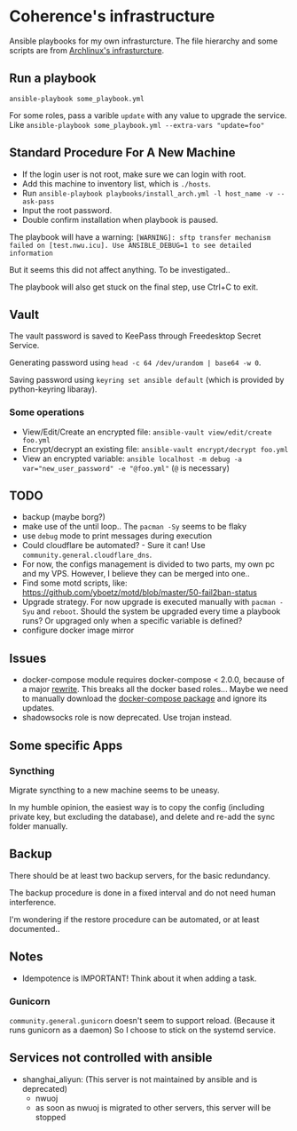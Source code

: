 # Coherence's infrastructure
Ansible playbooks for my own infrasturcture.
The file hierarchy and some scripts are from [Archlinux's infrasturcture](https://gitlab.archlinux.org/archlinux/infrastructure).

## Run a playbook
`ansible-playbook some_playbook.yml`

For some roles, pass a varible `update` with any value to upgrade the service. Like `ansible-playbook some_playbook.yml --extra-vars "update=foo"`

## Standard Procedure For A New Machine
- If the login user is not root, make sure we can login with root.
- Add this machine to inventory list, which is `./hosts`.
- Run `ansible-playbook playbooks/install_arch.yml -l host_name -v --ask-pass`
- Input the root password.
- Double confirm installation when playbook is paused.

The playbook will have a warning:
`[WARNING]: sftp transfer mechanism failed on [test.nwu.icu]. Use ANSIBLE_DEBUG=1 to see detailed information`

But it seems this did not affect anything. To be investigated..

The playbook will also get stuck on the final step, use Ctrl+C to exit.

## Vault
The vault password is saved to KeePass through Freedesktop Secret Service.

Generating password using `head -c 64 /dev/urandom | base64 -w 0`.

Saving password using `keyring set ansible default` (which is provided by python-keyring libaray).

### Some operations
- View/Edit/Create an encrypted file: `ansible-vault view/edit/create foo.yml`
- Encrypt/decrypt an existing file: `ansible-vault encrypt/decrypt foo.yml`
- View an encrypted variable: `ansible localhost -m debug -a var="new_user_password" -e "@foo.yml"` (`@` is necessary)

## TODO
- backup (maybe borg?)
- make use of the until loop.. The `pacman -Sy` seems to be flaky
- use `debug` mode to print messages during execution
- Could cloudflare be automated? - Sure it can! Use `community.general.cloudflare_dns`.
- For now, the configs management is divided to two parts, my own pc and my VPS. However, I believe they can be merged into one..
- Find some motd scripts, like: https://github.com/yboetz/motd/blob/master/50-fail2ban-status
- Upgrade strategy. For now upgrade is executed manually with `pacman -Syu` and `reboot`.
  Should the system be upgraded every time a playbook runs? Or upgraged only when a specific variable is defined?
- configure docker image mirror

## Issues
- docker-compose module requires docker-compose < 2.0.0, because of a major [rewrite](https://github.com/ansible-collections/community.docker/issues/216).
  This breaks all the docker based roles...
  Maybe we need to manually download the [docker-compose package](https://archive.archlinux.org/packages/d/docker-compose/docker-compose-1.29.2-1-any.pkg.tar.zst) and ignore its updates.
- shadowsocks role is now deprecated. Use trojan instead.

## Some specific Apps
### Syncthing
Migrate syncthing to a new machine seems to be uneasy.

In my humble opinion, the easiest way is to copy the config (including private key, but excluding the database), and delete and re-add the sync folder manually.

## Backup
There should be at least two backup servers, for the basic redundancy.

The backup procedure is done in a fixed interval and do not need human interference.

I'm wondering if the restore procedure can be automated, or at least documented..

## Notes
- Idempotence is IMPORTANT! Think about it when adding a task.

### Gunicorn
`community.general.gunicorn` doesn't seem to support reload. (Because it runs gunicorn as a daemon) So I choose to stick on the systemd service.

## Services not controlled with ansible
- shanghai_aliyun: (This server is not maintained by ansible and is deprecated)
    - nwuoj
    - as soon as nwuoj is migrated to other servers, this server will be stopped

